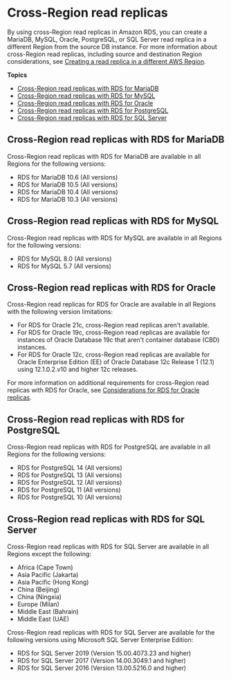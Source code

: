 # Cross\-Region read replicas<a name="Concepts.RDS_Fea_Regions_DB-eng.Feature.CrossRegionReadReplicas"></a>

By using cross\-Region read replicas in Amazon RDS, you can create a MariaDB, MySQL, Oracle, PostgreSQL, or SQL Server read replica in a different Region from the source DB instance\. For more information about cross\-Region read replicas, including source and destination Region considerations, see [Creating a read replica in a different AWS Region](USER_ReadRepl.md#USER_ReadRepl.XRgn)\.

**Topics**
+ [Cross\-Region read replicas with RDS for MariaDB](#Concepts.RDS_Fea_Regions_DB-eng.Feature.CrossRegionReadReplicas.mdb)
+ [Cross\-Region read replicas with RDS for MySQL](#Concepts.RDS_Fea_Regions_DB-eng.Feature.CrossRegionReadReplicas.my)
+ [Cross\-Region read replicas with RDS for Oracle](#Concepts.RDS_Fea_Regions_DB-eng.Feature.CrossRegionReadReplicas.ora)
+ [Cross\-Region read replicas with RDS for PostgreSQL](#Concepts.RDS_Fea_Regions_DB-eng.Feature.CrossRegionReadReplicas.pg)
+ [Cross\-Region read replicas with RDS for SQL Server](#Concepts.RDS_Fea_Regions_DB-eng.Feature.CrossRegionReadReplicas.sq)

## Cross\-Region read replicas with RDS for MariaDB<a name="Concepts.RDS_Fea_Regions_DB-eng.Feature.CrossRegionReadReplicas.mdb"></a>

Cross\-Region read replicas with RDS for MariaDB are available in all Regions for the following versions:
+ RDS for MariaDB 10\.6 \(All versions\)
+ RDS for MariaDB 10\.5 \(All versions\)
+ RDS for MariaDB 10\.4 \(All versions\)
+ RDS for MariaDB 10\.3 \(All versions\)

## Cross\-Region read replicas with RDS for MySQL<a name="Concepts.RDS_Fea_Regions_DB-eng.Feature.CrossRegionReadReplicas.my"></a>

Cross\-Region read replicas with RDS for MySQL are available in all Regions for the following versions:
+ RDS for MySQL 8\.0 \(All versions\)
+ RDS for MySQL 5\.7 \(All versions\)

## Cross\-Region read replicas with RDS for Oracle<a name="Concepts.RDS_Fea_Regions_DB-eng.Feature.CrossRegionReadReplicas.ora"></a>

Cross\-Region read replicas for RDS for Oracle are available in all Regions with the following version limitations:
+ For RDS for Oracle 21c, cross\-Region read replicas aren't available\.
+ For RDS for Oracle 19c, cross\-Region read replicas are available for instances of Oracle Database 19c that aren't container database \(CBD\) instances\.
+ For RDS for Oracle 12c, cross\-Region read replicas are available for Oracle Enterprise Edition \(EE\) of Oracle Database 12c Release 1 \(12\.1\) using 12\.1\.0\.2\.v10 and higher 12c releases\.

For more information on additional requirements for cross\-Region read replicas with RDS for Oracle, see [Considerations for RDS for Oracle replicas](oracle-read-replicas.limitations.md)\. 

## Cross\-Region read replicas with RDS for PostgreSQL<a name="Concepts.RDS_Fea_Regions_DB-eng.Feature.CrossRegionReadReplicas.pg"></a>

Cross\-Region read replicas with RDS for PostgreSQL are available in all Regions for the following versions:
+ RDS for PostgreSQL 14 \(All versions\)
+ RDS for PostgreSQL 13 \(All versions\)
+ RDS for PostgreSQL 12 \(All versions\)
+ RDS for PostgreSQL 11 \(All versions\)
+ RDS for PostgreSQL 10 \(All versions\)

## Cross\-Region read replicas with RDS for SQL Server<a name="Concepts.RDS_Fea_Regions_DB-eng.Feature.CrossRegionReadReplicas.sq"></a>

Cross\-Region read replicas with RDS for SQL Server are available in all Regions except the following:
+ Africa \(Cape Town\)
+ Asia Pacific \(Jakarta\)
+ Asia Pacific \(Hong Kong\)
+ China \(Beijing\)
+ China \(Ningxia\)
+ Europe \(Milan\)
+ Middle East \(Bahrain\)
+ Middle East \(UAE\)

Cross\-Region read replicas with RDS for SQL Server are available for the following versions using Microsoft SQL Server Enterprise Edition:
+ RDS for SQL Server 2019 \(Version 15\.00\.4073\.23 and higher\)
+ RDS for SQL Server 2017 \(Version 14\.00\.3049\.1 and higher\)
+ RDS for SQL Server 2016 \(Version 13\.00\.5216\.0 and higher\)